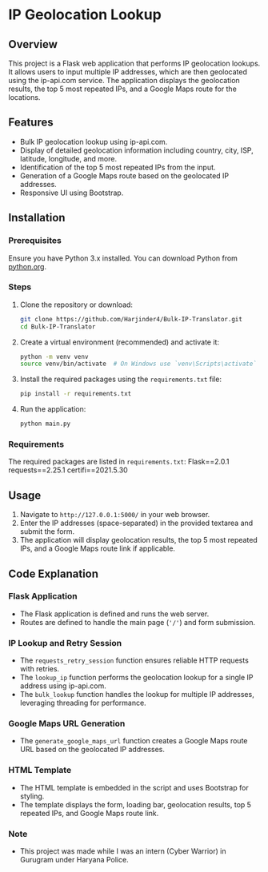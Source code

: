 # IP Geolocation Lookup

## Overview

This project is a Flask web application that performs IP geolocation lookups. It allows users to input multiple IP addresses, which are then geolocated using the ip-api.com service. The application displays the geolocation results, the top 5 most repeated IPs, and a Google Maps route for the locations.

## Features

- Bulk IP geolocation lookup using ip-api.com.
- Display of detailed geolocation information including country, city, ISP, latitude, longitude, and more.
- Identification of the top 5 most repeated IPs from the input.
- Generation of a Google Maps route based on the geolocated IP addresses.
- Responsive UI using Bootstrap.

## Installation

### Prerequisites

Ensure you have Python 3.x installed. You can download Python from [python.org](https://www.python.org/).

### Steps

1. Clone the repository or download:
   ```bash
   git clone https://github.com/Harjinder4/Bulk-IP-Translator.git
   cd Bulk-IP-Translator
   ```
2. Create a virtual environment (recommended) and activate it:
    ```bash
    python -m venv venv
    source venv/bin/activate  # On Windows use `venv\Scripts\activate`
    ```
3. Install the required packages using the `requirements.txt` file:
    ```bash
    pip install -r requirements.txt
    ```
4. Run the application:
    ```bash
    python main.py
    ```

### Requirements

The required packages are listed in `requirements.txt`:
Flask==2.0.1
requests==2.25.1
certifi==2021.5.30


## Usage

1. Navigate to `http://127.0.0.1:5000/` in your web browser.
2. Enter the IP addresses (space-separated) in the provided textarea and submit the form.
3. The application will display geolocation results, the top 5 most repeated IPs, and a Google Maps route link if applicable.

## Code Explanation

### Flask Application

- The Flask application is defined and runs the web server.
- Routes are defined to handle the main page (`'/'`) and form submission.

### IP Lookup and Retry Session

- The `requests_retry_session` function ensures reliable HTTP requests with retries.
- The `lookup_ip` function performs the geolocation lookup for a single IP address using ip-api.com.
- The `bulk_lookup` function handles the lookup for multiple IP addresses, leveraging threading for performance.

### Google Maps URL Generation

- The `generate_google_maps_url` function creates a Google Maps route URL based on the geolocated IP addresses.

### HTML Template

- The HTML template is embedded in the script and uses Bootstrap for styling.
- The template displays the form, loading bar, geolocation results, top 5 repeated IPs, and Google Maps route link.

### Note

- This project was made while I was an intern (Cyber Warrior) in Gurugram under Haryana Police. 
